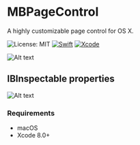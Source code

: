 # MBPageControl
A highly customizable page control for OS X.

![License: MIT](https://img.shields.io/badge/license-MIT-blue.svg?style=flat)
[![Swift](https://img.shields.io/badge/Swift-3.0-orange.svg)](https://swift.org)
[![Xcode](https://img.shields.io/badge/Xcode-8.0-blue.svg)](https://developer.apple.com/xcode)

![Alt text](https://github.com/c-Viorel/MBPageControl/blob/master/description.png?raw=true)

## IBInspectable properties
![Alt text](https://github.com/c-Viorel/MBPageControl/blob/master/description1.png?raw=true)

### Requirements
- macOS
- Xcode 8.0+

